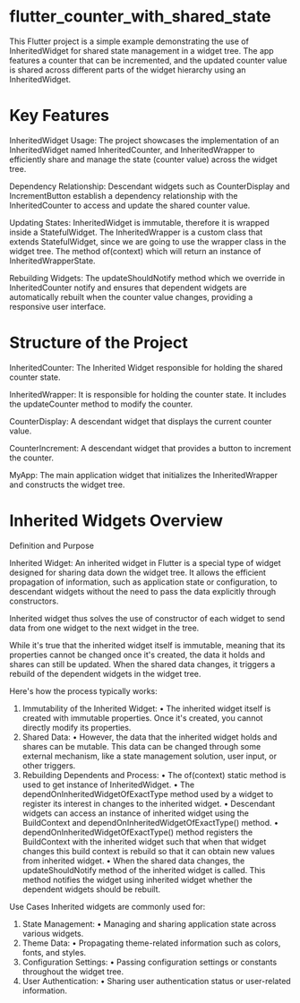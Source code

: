# flutter_counter_with_shared_state
 This Flutter project is a simple example demonstrating the use of InheritedWidget for shared state management in a widget tree. The app features a counter that can be incremented, and the updated counter value is shared across different parts of the widget hierarchy using an InheritedWidget.

# Key Features
InheritedWidget Usage: The project showcases the implementation of an InheritedWidget named InheritedCounter, and InheritedWrapper to efficiently share and manage the state (counter value) across the widget tree.

Dependency Relationship: Descendant widgets such as CounterDisplay and IncrementButton establish a dependency relationship with the InheritedCounter to access and update the shared counter value.

Updating States: InheritedWidget is immutable, therefore it is wrapped inside a StatefulWidget. The InheritedWrapper is a custom class that extends StatefulWidget, since we are going to use the wrapper class in the widget tree. The method of(context) which will return an instance of InheritedWrapperState.

Rebuilding Widgets: The updateShouldNotify method which we override in InheritedCounter notify and ensures that dependent widgets are automatically rebuilt when the counter value changes, providing a responsive user interface.

# Structure of the Project
InheritedCounter: The Inherited Widget responsible for holding the shared counter state. 

InheritedWrapper: It is responsible for holding the counter state.  It includes the updateCounter method to modify the counter.

CounterDisplay: A descendant widget that displays the current counter value.

CounterIncrement: A descendant widget that provides a button to increment the counter.

MyApp: The main application widget that initializes the InheritedWrapper and constructs the widget tree.

# Inherited Widgets Overview
Definition and Purpose

Inherited Widget:
An inherited widget in Flutter is a special type of widget designed for sharing data down the widget tree. It allows the efficient propagation of information, such as application state or configuration, to descendant widgets without the need to pass the data explicitly through constructors.

Inherited widget thus solves the use of constructor of each widget to send data from one widget to the next widget in the tree.


While it's true that the inherited widget itself is immutable, meaning that its properties cannot be changed once it's created, the data it holds and shares can still be updated. When the shared data changes, it triggers a rebuild of the dependent widgets in the widget tree.

Here's how the process typically works:
1.	Immutability of the Inherited Widget:
•	The inherited widget itself is created with immutable properties. Once it's created, you cannot directly modify its properties.
2.	Shared Data:
•	However, the data that the inherited widget holds and shares can be mutable. This data can be changed through some external mechanism, like a state management solution, user input, or other triggers.
3.	Rebuilding Dependents and Process:
•	The of(context) static method is used to get instance of InheritedWidget.
•	The dependOnInheritedWidgetOfExactType method used by a widget to register its interest in changes to the inherited widget. 
•	Descendant widgets can access an instance of inherited widget using the BuildContext and dependOnInheritedWidgetOfExactType<T>() method.
•	dependOnInheritedWidgetOfExactType<T>() method registers the BuildContext with the inherited widget such that when that widget changes this build context is rebuild so that it can obtain new values from inherited widget. 
•	When the shared data changes, the updateShouldNotify method of the inherited widget is called. This method notifies the widget using inherited widget whether the dependent widgets should be rebuilt.


Use Cases
Inherited widgets are commonly used for:
1.	State Management:
•	Managing and sharing application state across various widgets.
2.	Theme Data:
•	Propagating theme-related information such as colors, fonts, and styles.
3.	Configuration Settings:
•	Passing configuration settings or constants throughout the widget tree.
4.	User Authentication:
•	Sharing user authentication status or user-related information.





